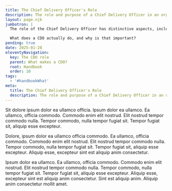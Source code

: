 ```yaml
---
title: The Chief Delivery Officer's Role
description: The role and purpose of a Chief Delivery Officer in an organisation
layout: page.njk
jumbotron: |
  The role of the Chief Delivery Officer has distinctive aspects, including some specific issues about the reach and influence that the CDO can have to make changes and improvements in the organisation.

  What does a CDO actually do, and why is that important?
pending: true
date: 2025-01-28
eleventyNavigation:
  key: The CDO role
  parent: What makes a CDO?
  root: Handbook
  order: 10
tags:
  - '#handbookWhat'
meta:
  title: The Chief Delivery Officer's Role
  description: The role and purpose of a Chief Delivery Officer in an organisation
---
```


Sit dolore ipsum dolor ea ullamco officia. Ipsum dolor ea ullamco. Ea ullamco, officia commodo. Commodo enim elit nostrud. Elit nostrud tempor commodo nulla. Tempor commodo, nulla tempor fugiat sit. Tempor fugiat sit, aliquip esse excepteur.

Dolore, ipsum dolor ea ullamco officia commodo. Ea ullamco, officia commodo. Commodo enim elit nostrud. Elit nostrud tempor commodo nulla. Tempor commodo, nulla tempor fugiat sit. Tempor fugiat sit, aliquip esse excepteur. Aliquip esse, excepteur sint est aliquip anim consectetur.

Ipsum dolor ea ullamco. Ea ullamco, officia commodo. Commodo enim elit nostrud. Elit nostrud tempor commodo nulla. Tempor commodo, nulla tempor fugiat sit. Tempor fugiat sit, aliquip esse excepteur. Aliquip esse, excepteur sint est aliquip anim consectetur. Sint est aliquip anim. Aliquip anim consectetur mollit amet.
